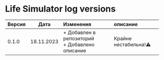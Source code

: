 # Life Simulator log versions

|**Версия** |   **Дата**   |                **Изменения**|**описание**|
|:-|:-:|:-|:-|
|0.1.0|18.11.2023|+ Добавлен в репозиторий<br>+ Добавлено описание|Крайне нестабильна!:warning:|
